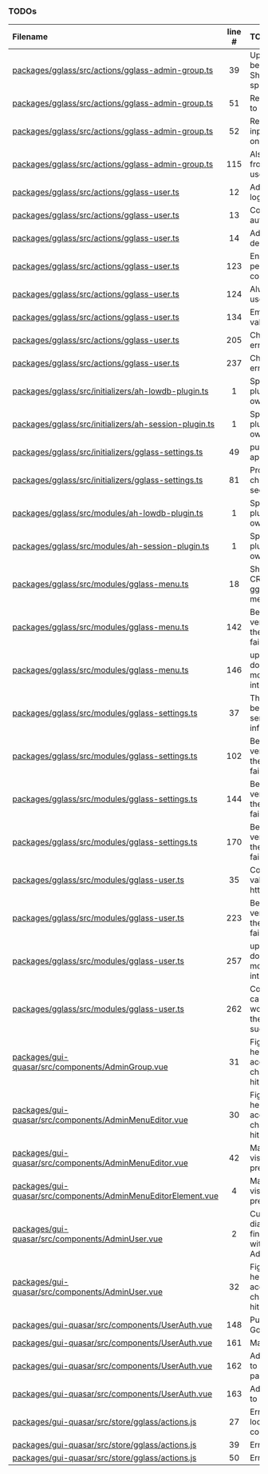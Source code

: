 ### TODOs

| Filename                                                                                                                          | line # | TODO                                                                              |
| :-------------------------------------------------------------------------------------------------------------------------------- | :----: | :-------------------------------------------------------------------------------- |
| [packages/gglass/src/actions/gglass-admin-group.ts](packages/gglass/src/actions/gglass-admin-group.ts#L39)                        |   39   | Upsert was because I'm lazy... Should probably split this too                     |
| [packages/gglass/src/actions/gglass-admin-group.ts](packages/gglass/src/actions/gglass-admin-group.ts#L51)                        |   51   | Restrict "id" input to alphanum only                                              |
| [packages/gglass/src/actions/gglass-admin-group.ts](packages/gglass/src/actions/gglass-admin-group.ts#L52)                        |   52   | Restrict "icon" input to alphanum only                                            |
| [packages/gglass/src/actions/gglass-admin-group.ts](packages/gglass/src/actions/gglass-admin-group.ts#L115)                       |  115   | Also remove group from all afflicted users                                        |
| [packages/gglass/src/actions/gglass-user.ts](packages/gglass/src/actions/gglass-user.ts#L12)                                      |   12   | Add google auth login flow                                                        |
| [packages/gglass/src/actions/gglass-user.ts](packages/gglass/src/actions/gglass-user.ts#L13)                                      |   13   | Consider other auth login flows                                                   |
| [packages/gglass/src/actions/gglass-user.ts](packages/gglass/src/actions/gglass-user.ts#L14)                                      |   14   | Add API to let user delete self                                                   |
| [packages/gglass/src/actions/gglass-user.ts](packages/gglass/src/actions/gglass-user.ts#L123)                                     |  123   | Enable/Disable if permitted in configuration                                      |
| [packages/gglass/src/actions/gglass-user.ts](packages/gglass/src/actions/gglass-user.ts#L124)                                     |  124   | Always activate if user table is empty                                            |
| [packages/gglass/src/actions/gglass-user.ts](packages/gglass/src/actions/gglass-user.ts#L134)                                     |  134   | Email format validation                                                           |
| [packages/gglass/src/actions/gglass-user.ts](packages/gglass/src/actions/gglass-user.ts#L205)                                     |  205   | Check for possible error flows                                                    |
| [packages/gglass/src/actions/gglass-user.ts](packages/gglass/src/actions/gglass-user.ts#L237)                                     |  237   | Check for possible error flows                                                    |
| [packages/gglass/src/initializers/ah-lowdb-plugin.ts](packages/gglass/src/initializers/ah-lowdb-plugin.ts#L1)                     |   1    | Split ah-lowdb-plugin off as it's own npm module                                  |
| [packages/gglass/src/initializers/ah-session-plugin.ts](packages/gglass/src/initializers/ah-session-plugin.ts#L1)                 |   1    | Split ah-session-plugin off as it's own npm module                                |
| [packages/gglass/src/initializers/gglass-settings.ts](packages/gglass/src/initializers/gglass-settings.ts#L49)                    |   49   | pub/priv key approach later?                                                      |
| [packages/gglass/src/initializers/gglass-settings.ts](packages/gglass/src/initializers/gglass-settings.ts#L81)                    |   81   | Proper error checking in this section                                             |
| [packages/gglass/src/modules/ah-lowdb-plugin.ts](packages/gglass/src/modules/ah-lowdb-plugin.ts#L1)                               |   1    | Split ah-lowdb-plugin off as it's own npm module                                  |
| [packages/gglass/src/modules/ah-session-plugin.ts](packages/gglass/src/modules/ah-session-plugin.ts#L1)                           |   1    | Split ah-session-plugin off as it's own npm module                                |
| [packages/gglass/src/modules/gglass-menu.ts](packages/gglass/src/modules/gglass-menu.ts#L18)                                      |   18   | Shift the rest of the CRUD here from gglass-admin-menu                            |
| [packages/gglass/src/modules/gglass-menu.ts](packages/gglass/src/modules/gglass-menu.ts#L142)                                     |  142   | Better creation verification that the creation has failed                         |
| [packages/gglass/src/modules/gglass-menu.ts](packages/gglass/src/modules/gglass-menu.ts#L146)                                     |  146   | update function doesn't enforce model.entry interface                             |
| [packages/gglass/src/modules/gglass-settings.ts](packages/gglass/src/modules/gglass-settings.ts#L37)                              |   37   | Think about how to best handle hiding sensitive information                       |
| [packages/gglass/src/modules/gglass-settings.ts](packages/gglass/src/modules/gglass-settings.ts#L102)                             |  102   | Better creation verification that the creation has failed                         |
| [packages/gglass/src/modules/gglass-settings.ts](packages/gglass/src/modules/gglass-settings.ts#L144)                             |  144   | Better creation verification that the update has failed                           |
| [packages/gglass/src/modules/gglass-settings.ts](packages/gglass/src/modules/gglass-settings.ts#L170)                             |  170   | Better creation verification that the update has failed                           |
| [packages/gglass/src/modules/gglass-user.ts](packages/gglass/src/modules/gglass-user.ts#L35)                                      |   35   | Correct and validate this for http and https                                      |
| [packages/gglass/src/modules/gglass-user.ts](packages/gglass/src/modules/gglass-user.ts#L223)                                     |  223   | Better creation verification that the creation has failed                         |
| [packages/gglass/src/modules/gglass-user.ts](packages/gglass/src/modules/gglass-user.ts#L257)                                     |  257   | update function doesn't enforce model.user interface                              |
| [packages/gglass/src/modules/gglass-user.ts](packages/gglass/src/modules/gglass-user.ts#L262)                                     |  262   | Consider any error cases from this workflow, and that the updates were successful |
| [packages/gui-quasar/src/components/AdminGroup.vue](packages/gui-quasar/src/components/AdminGroup.vue#L31)                        |   31   | Figure out how the heck to get the accordion to quit changing when I hit Edit     |
| [packages/gui-quasar/src/components/AdminMenuEditor.vue](packages/gui-quasar/src/components/AdminMenuEditor.vue#L30)              |   30   | Figure out how the heck to get the accordion to quit changing when I hit Edit     |
| [packages/gui-quasar/src/components/AdminMenuEditor.vue](packages/gui-quasar/src/components/AdminMenuEditor.vue#L42)              |   42   | Make dialog visually prettier/organized                                           |
| [packages/gui-quasar/src/components/AdminMenuEditorElement.vue](packages/gui-quasar/src/components/AdminMenuEditorElement.vue#L4) |   4    | Make dialog visually prettier/organized                                           |
| [packages/gui-quasar/src/components/AdminUser.vue](packages/gui-quasar/src/components/AdminUser.vue#L2)                           |   2    | Cut out the create dialog from here, finish tinkering with AdminUserElement       |
| [packages/gui-quasar/src/components/AdminUser.vue](packages/gui-quasar/src/components/AdminUser.vue#L32)                          |   32   | Figure out how the heck to get the accordion to quit changing when I hit Edit     |
| [packages/gui-quasar/src/components/UserAuth.vue](packages/gui-quasar/src/components/UserAuth.vue#L148)                           |  148   | Put in a proper Google icon here                                                  |
| [packages/gui-quasar/src/components/UserAuth.vue](packages/gui-quasar/src/components/UserAuth.vue#L161)                           |  161   | Make prettier                                                                     |
| [packages/gui-quasar/src/components/UserAuth.vue](packages/gui-quasar/src/components/UserAuth.vue#L162)                           |  162   | Add flow for user to change own password                                          |
| [packages/gui-quasar/src/components/UserAuth.vue](packages/gui-quasar/src/components/UserAuth.vue#L163)                           |  163   | Add flow for user to delete self                                                  |
| [packages/gui-quasar/src/store/gglass/actions.js](packages/gui-quasar/src/store/gglass/actions.js#L27)                            |   27   | Error popup, clear local cookies/sessions                                         |
| [packages/gui-quasar/src/store/gglass/actions.js](packages/gui-quasar/src/store/gglass/actions.js#L39)                            |   39   | Error popup                                                                       |
| [packages/gui-quasar/src/store/gglass/actions.js](packages/gui-quasar/src/store/gglass/actions.js#L50)                            |   50   | Error popup                                                                       |

